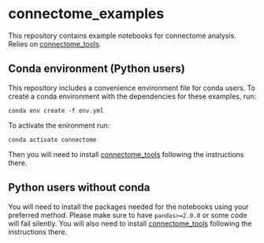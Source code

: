 # connectome_examples
This repository contains example notebooks for connectome analysis. Relies on [connectome_tools](https://github.com/alitwinkumar/connectome_tools).

## Conda environment (Python users)
This repository includes a convenience environment file for conda users. To create a conda environment with the dependencies for these examples, run:

 `conda env create -f env.yml`

 To activate the enironment run:

 `conda activate connectome`

 Then you will need to install [connectome_tools](https://github.com/alitwinkumar/connectome_tools) following the instructions there.

 ## Python users without conda

 You will need to install the packages needed for the notebooks using your preferred method. Please make sure to have `pandas>=2.0.0` or some code will fail silently. You will also need to install [connectome_tools](https://github.com/alitwinkumar/connectome_tools) following the instructions there.
